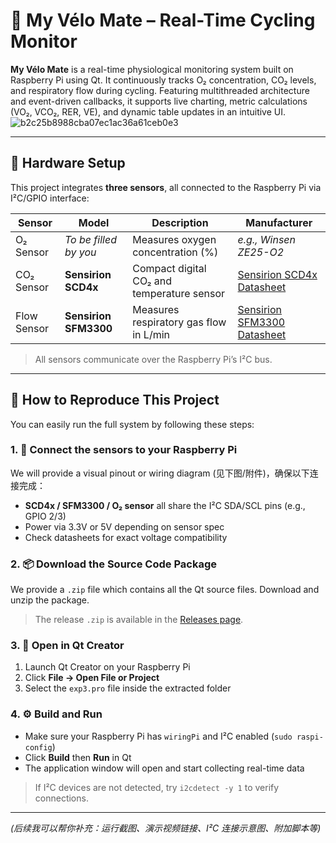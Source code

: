 # 🚴 My Vélo Mate – Real-Time Cycling Monitor

**My Vélo Mate** is a real-time physiological monitoring system built on Raspberry Pi using Qt. It continuously tracks O₂ concentration, CO₂ levels, and respiratory flow during cycling. Featuring multithreaded architecture and event-driven callbacks, it supports live charting, metric calculations (VO₂, VCO₂, RER, VE), and dynamic table updates in an intuitive UI.
![b2c25b8988cba07ec1ac36a61ceb0e3](https://github.com/user-attachments/assets/2457a850-d32a-4dd5-8b57-11033a4bb3f3)

---

## 🧰 Hardware Setup

This project integrates **three sensors**, all connected to the Raspberry Pi via I²C/GPIO interface:

| Sensor        | Model       | Description                                  | Manufacturer             |
|---------------|-------------|----------------------------------------------|--------------------------|
| O₂ Sensor     | *To be filled by you* | Measures oxygen concentration (%)         | *e.g., Winsen ZE25-O2*   |
| CO₂ Sensor    | **Sensirion SCD4x** | Compact digital CO₂ and temperature sensor | [Sensirion SCD4x Datasheet](https://www.sensirion.com/en/environmental-sensors/gas-sensors/carbon-dioxide-sensors-co2/scd4x/) |
| Flow Sensor   | **Sensirion SFM3300** | Measures respiratory gas flow in L/min     | [Sensirion SFM3300 Datasheet](https://www.sensirion.com/en/flow-sensors/flow-sensors-for-gas/sfm3300/)

> All sensors communicate over the Raspberry Pi’s I²C bus.

---

## 🚀 How to Reproduce This Project

You can easily run the full system by following these steps:

### 1. 🔌 Connect the sensors to your Raspberry Pi

We will provide a visual pinout or wiring diagram (见下图/附件)，确保以下连接完成：

- **SCD4x / SFM3300 / O₂ sensor** all share the I²C SDA/SCL pins (e.g., GPIO 2/3)
- Power via 3.3V or 5V depending on sensor spec
- Check datasheets for exact voltage compatibility

### 2. 📦 Download the Source Code Package

We provide a `.zip` file which contains all the Qt source files. Download and unzip the package.

> The release `.zip` is available in the [Releases page](https://github.com/你的仓库地址/releases).

### 3. 🧱 Open in Qt Creator

1. Launch Qt Creator on your Raspberry Pi
2. Click **File → Open File or Project**
3. Select the `exp3.pro` file inside the extracted folder

### 4. ⚙️ Build and Run

- Make sure your Raspberry Pi has `wiringPi` and I²C enabled (`sudo raspi-config`)
- Click **Build** then **Run** in Qt
- The application window will open and start collecting real-time data

> If I²C devices are not detected, try `i2cdetect -y 1` to verify connections.

---

*(后续我可以帮你补充：运行截图、演示视频链接、I²C 连接示意图、附加脚本等)*


